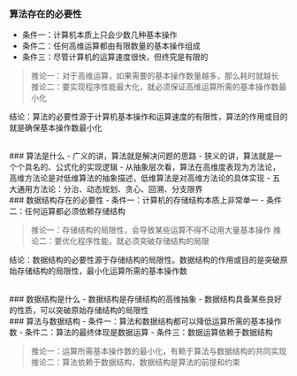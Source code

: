### 算法存在的必要性
- 条件一：计算机本质上只会少数几种基本操作
- 条件二：任何高维运算都由有限数量的基本操作组成
- 条件三：尽管计算机的运算速度很快，但终究是有限的

> 推论一：对于高维运算，如果需要的基本操作数量越多，那么耗时就越长
> 推论二：要实现程序性能最大化，就必须保证高维运算所需的基本操作数最小化

结论：算法的必要性源于计算机基本操作和运算速度的有限性，算法的作用或目的就是确保基本操作数最小化

<br>
### 算法是什么
- 广义的讲，算法就是解决问题的思路
- 狭义的讲，算法就是一个个具名的、公式化的实现逻辑
- 从抽象层次看，算法在高维度表现为方法论，高维方法论是对低维算法的抽象描述，低维算法是对高维方法论的具体实现
- 五大通用方法论：分治、动态规划、贪心、回溯、分支限界

<br>
### 数据结构存在的必要性
- 条件一：计算机的存储结构本质上非常单一
- 条件二：任何运算都必须依赖存储结构

> 推论一：存储结构的局限性，会导致某些运算不得不动用大量基本操作
> 推论二：要优化程序性能，就必须突破存储结构的局限

结论：数据结构的必要性源于存储结构的局限性。数据结构的作用或目的是突破原始存储结构的局限性，最小化运算所需的基本操作数

<br>
### 数据结构是什么
- 数据结构是存储结构的高维抽象
- 数据结构具备某些良好的性质，可以突破原始存储结构的局限性

<br>
### 算法与数据结构
- 条件一：算法和数据结构都可以降低运算所需的基本操作数
- 条件二：算法的最终体现是数据运算
- 条件三：数据运算依赖于数据结构

> 推论一：运算所需基本操作数的最小化，有赖于算法与数据结构的共同实现
> 推论二：算法依赖于数据结构，数据结构是算法的前提和约束